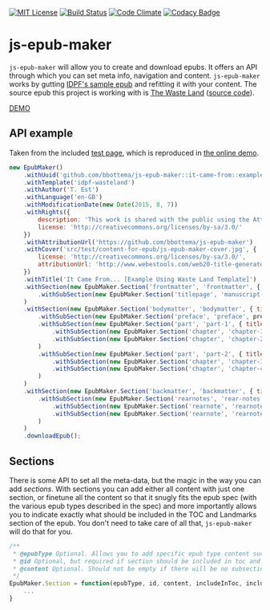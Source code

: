 [![MIT License][license-image]][license-url] [![Build Status][travis-image]][travis-url] [![Code Climate][codeclimate-gpa-image]][codeclimate-url] [![Codacy Badge][codacy-shields-image]][codacy-url]

# js-epub-maker

`js-epub-maker` will allow you to create and download epubs. It offers an API through which you can set meta info, navigation and content. `js-epub-maker` works by gutting [IDPF's sample epub](http://idpf.github.io/epub3-samples/) and refitting it with your content. The source epub this project is working with is [The Waste Land](http://idpf.github.io/epub3-samples/samples.html#wasteland) ([source code](https://github.com/IDPF/epub3-samples/tree/master/30/wasteland)).

[DEMO](https://jsfiddle.net/plantface/4z50uv7p/)

## API example

Taken from the included [test page](https://github.com/bbottema/js-epub-maker/blob/master/src/test/test-script.js), which is reproduced in [the online demo](https://jsfiddle.net/plantface/4z50uv7p/).

```javascript
new EpubMaker()
    .withUuid('github.com/bbottema/js-epub-maker::it-came-from::example-using-idpf-wasteland')
    .withTemplate('idpf-wasteland')
    .withAuthor('T. Est')
    .withLanguage('en-GB')
    .withModificationDate(new Date(2015, 8, 7))
    .withRights({
    	description: 'This work is shared with the public using the Attribution-ShareAlike 3.0 Unported (CC BY-SA 3.0) license.',
    	license: 'http://creativecommons.org/licenses/by-sa/3.0/'
    })
    .withAttributionUrl('https://github.com/bbottema/js-epub-maker')
    .withCover('src/test/content-for-epub/js-epub-maker-cover.jpg', {
    	license: 'http://creativecommons.org/licenses/by-sa/3.0/',
    	attributionUrl: 'http://www.webestools.com/web20-title-generator-logo-title-maker-online-web20-effect-reflect-free-photoshop.html'
    })
    .withTitle('It Came From... [Example Using Waste Land Template]')
    .withSection(new EpubMaker.Section('frontmatter', 'frontmatter', { title: 'Title page' }, false, true)
        .withSubSection(new EpubMaker.Section('titlepage', 'manuscript-header', header, false, false))
    )
    .withSection(new EpubMaker.Section('bodymatter', 'bodymatter', { title: 'Start of the story' }, false, true)
        .withSubSection(new EpubMaker.Section('preface', 'preface', preface, true, false))
        .withSubSection(new EpubMaker.Section('part', 'part-1', { title: 'Part 1' }, true, false)
            .withSubSection(new EpubMaker.Section('chapter', 'chapter-1', ch1, true, false))
            .withSubSection(new EpubMaker.Section('chapter', 'chapter-2', ch2, true, false))
        )
        .withSubSection(new EpubMaker.Section('part', 'part-2', { title: 'Part 2' }, true, false)
            .withSubSection(new EpubMaker.Section('chapter', 'chapter-3', ch3, true, false))
            .withSubSection(new EpubMaker.Section('chapter', 'chapter-4', ch4, true, false))
        )
    )
    .withSection(new EpubMaker.Section('backmatter', 'backmatter', { title: 'Notes and rest' }, false, true)
        .withSubSection(new EpubMaker.Section('rearnotes', 'rear-notes', { title: 'Notes on "It Came From"' }, true, false)
            .withSubSection(new EpubMaker.Section('rearnote', 'rearnote-1', rn1, false, false))
            .withSubSection(new EpubMaker.Section('rearnote', 'rearnote-2', rn2, false, false))
        )
    )
    .downloadEpub();
```

## Sections

There is some API to set all the meta-data, but the magic in the way you can add *sections*. With sections you can add either all content with just one section, or finetune all the content so that it snugly fits the epub spec (with the various epub types described in the spec) and more importantly allows you to indicate exactly what should be included in the TOC and Landmarks section of the epub. You don't need to take care of all that, `js-epub-maker` will do that for you.

```javascript
/**
 * @epubType Optional. Allows you to add specific epub type content such as [epub:type="titlepage"]
 * @id Optional, but required if section should be included in toc and / or landmarks
 * @content Optional. Should not be empty if there will be no subsections added to this section
 */
EpubMaker.Section = function(epubType, id, content, includeInToc, includeInLandmarks) {
    ...
}
```

[license-image]: http://img.shields.io/badge/license-MIT-blue.svg?style=flat
[license-url]: LICENSE

[travis-url]: http://travis-ci.org/bbottema/js-epub-maker
[travis-image]: https://img.shields.io/travis/bbottema/js-epub-maker.svg?style=flat

[coveralls-url]: https://coveralls.io/r/bbottema/js-epub-maker?branch=master
[coveralls-image]: https://coveralls.io/repos/bbottema/js-epub-maker/badge.svg?branch=master

[codeclimate-url]: https://codeclimate.com/github/bbottema/js-epub-maker
[codeclimate-gpa-image]: https://codeclimate.com/github/bbottema/js-epub-maker/badges/gpa.svg

[codacy-url]: https://www.codacy.com/app/b-bottema/js-epub-maker/dashboard
[codacy-image]: https://www.codacy.com/project/badge/41d637e3c7ae405a942800cae60ee73f
[codacy-shields-image]: https://img.shields.io/codacy/41d637e3c7ae405a942800cae60ee73f.svg?style=flat
